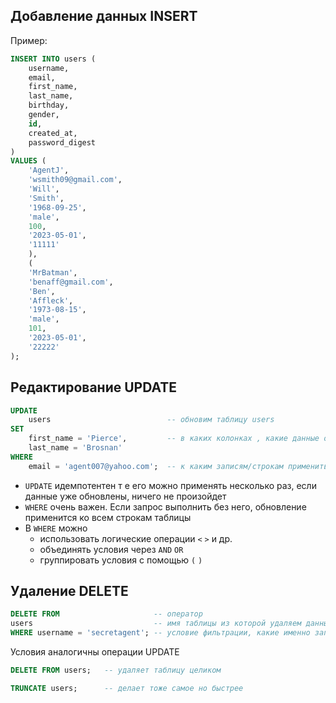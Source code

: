 ## Добавление данных INSERT
Пример:
```sql
INSERT INTO users (
	username, 
	email, 
	first_name, 
	last_name, 
	birthday, 
	gender, 
	id, 
	created_at, 
	password_digest
)
VALUES (
	'AgentJ', 
	'wsmith09@gmail.com', 
	'Will', 
	'Smith', 
	'1968-09-25', 
	'male', 
	100, 
	'2023-05-01', 
	'11111'
	),
	(
	'MrBatman', 
	'benaff@gmail.com', 
	'Ben', 
	'Affleck', 
	'1973-08-15', 
	'male', 
	101, 
	'2023-05-01', 
	'22222'
);
```

## Редактирование UPDATE

```sql
UPDATE 
	users                          -- обновим таблицу users 
SET 
	first_name = 'Pierce',         -- в каких колонках , какие данные обновить  
	last_name = 'Brosnan' 
WHERE 
	email = 'agent007@yahoo.com';  -- к каким записям/строкам применить это обновление  
```
- `UPDATE` идемпотентен т е его можно применять несколько раз, если данные уже обновлены, ничего не произойдет
- `WHERE` очень важен. Если запрос выполнить без него, обновление применится ко всем строкам таблицы
- В `WHERE` можно 
	- использовать логические операции `<` `>` и др. 
	- объединять условия через `AND` `OR`  
	- группировать условия с помощью `(` `)` 

## Удаление DELETE
```sql
DELETE FROM                     -- оператор 
users                           -- имя таблицы из которой удаляем данные
WHERE username = 'secretagent'; -- условие фильтрации, какие именно записи удалить 
```
Условия аналогичны операции UPDATE

```sql
DELETE FROM users;   -- удаляет таблицу целиком

TRUNCATE users;      -- делает тоже самое но быстрее
```